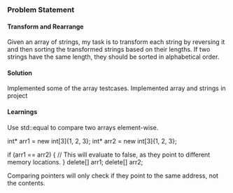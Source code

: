 ### Problem Statement

#### Transform and Rearrange
Given an array of strings, my task is to transform each string by reversing it and then sorting the transformed strings based on their lengths.
If two strings have the same length, they should be sorted in alphabetical order.

#### Solution
Implemented some of the array testcases. Implemented array and strings in project

#### Learnings

 Use std::equal to compare two arrays element-wise.

 
int* arr1 = new int[3]{1, 2, 3};
int* arr2 = new int[3]{1, 2, 3};

if (arr1 == arr2) {
    // This will evaluate to false, as they point to different memory locations.
}
delete[] arr1;
delete[] arr2;

 Comparing pointers will only check if they point to the same address, not the contents.